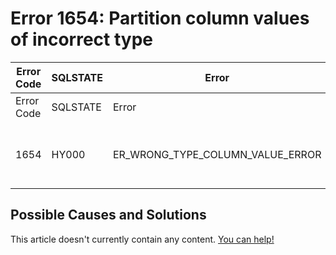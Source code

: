 
# Error 1654: Partition column values of incorrect type


| Error Code | SQLSTATE | Error | Description |
| --- | --- | --- | --- |
| Error Code | SQLSTATE | Error | Description |
| 1654 | HY000 | ER_WRONG_TYPE_COLUMN_VALUE_ERROR | Partition column values of incorrect type |




## Possible Causes and Solutions


This article doesn't currently contain any content. [You can help!](/kb/en/writing-and-editing-knowledge-base-articles/)

